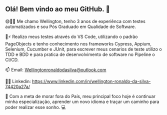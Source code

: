 ## Olá! Bem vindo ao meu GitHub. 🤝


😄👋🤓 Me chamo Wellington, tenho 3 anos de experiênca com testes automatizados e sou Pós Graduado em Qualidade de Software.

🌱⚡ Realizo meus testes através do VS Code, utilizando o padrão PageObjects e tenho conhecimento nos frameworks Cypress, Appium, Selenium, Cucumber e JUnit, para escrever meus cenarios de teste utilizo o TDD e BDD e para pratica de desenvolvimento de software no Pipeline o CI/CD. 

📫 Email: Wellingtonronaldodasilva@outlook.com 

🧑‍💼 Linkedin: https://www.linkedin.com/in/wellington-ronaldo-da-silva-74420a27a/ 

🚀 Com a meta de morar fora do País, meu principal foco hoje é continuar minha especialização, aprender um novo idioma e traçar um caminho para poder realizar esse sonho. 💻





<!--
**WellSiilva/WellSiilva** is a ✨ _special_ ✨ repository because its `README.md` (this file) appears on your GitHub profile.

Here are some ideas to get you started:

- 🔭 I’m currently working on ...
- 🌱 I’m currently learning ...
- 👯 I’m looking to collaborate on ...
- 🤔 I’m looking for help with ...
- 💬 Ask me about ...
- 📫 How to reach me: ...
- 😄 Pronouns: ...
- ⚡ Fun fact: ...
-->
